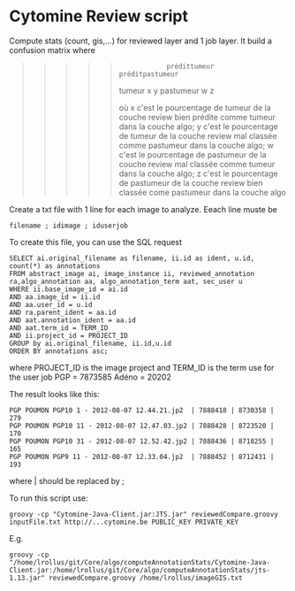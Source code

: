 # Cytomine Review script

Compute stats (count, gis,...) for reviewed layer and 1 job layer.
It build a confusion matrix where

 > > > > >                 prédittumeur                préditpastumeur
 > > > > > tumeur                x                        y
 > > > > > pastumeur        w                        z
 > > > > >
 > > > > >
 > > > > > où x c'est le pourcentage de tumeur de la couche review bien prédite
 > > > > > comme tumeur dans la couche algo;
 > > > > > y c'est le pourcentage de tumeur de la couche review mal classée comme
 > > > > > pastumeur dans la couche algo;
 > > > > > w c'est le pourcentage de pastumeur de la couche review mal classée
 > > > > > comme tumeur dans la couche algo;
 > > > > > z c'est le pourcentage de pastumeur de la couche review bien classée
 > > > > > come pastumeur dans la couche algo

Create a txt file with 1 line for each image to analyze. Eeach line muste be

    filename ; idimage ; iduserjob

To create this file, you can use the SQL request

    SELECT ai.original_filename as filename, ii.id as ident, u.id, count(*) as annotations
    FROM abstract_image ai, image_instance ii, reviewed_annotation ra,algo_annotation aa, algo_annotation_term aat, sec_user u
    WHERE ii.base_image_id = ai.id
    AND aa.image_id = ii.id
    AND aa.user_id = u.id
    AND ra.parent_ident = aa.id
    AND aat.annotation_ident = aa.id
    AND aat.term_id = TERM_ID
    AND ii.project_id = PROJECT_ID
    GROUP by ai.original_filename, ii.id,u.id
    ORDER BY annotations asc;
    
where PROJECT_ID  is the image project and TERM_ID is the term use for the user job
PGP = 7873585
Adéno = 20202

The result looks like this:

    PGP POUMON PGP10 1 - 2012-08-07 12.44.21.jp2  | 7888418 | 8730358 |         279
    PGP POUMON PGP10 11 - 2012-08-07 12.47.03.jp2 | 7888428 | 8723520 |         170
    PGP POUMON PGP10 31 - 2012-08-07 12.52.42.jp2 | 7888436 | 8718255 |         165
    PGP POUMON PGP9 11 - 2012-08-07 12.33.04.jp2  | 7888452 | 8712431 |         193
    
where | should be replaced by ;


To run this script use:

    groovy -cp "Cytomine-Java-Client.jar:JTS.jar" reviewedCompare.groovy inputFile.txt http://...cytomine.be PUBLIC_KEY PRIVATE_KEY

E.g. 

    groovy -cp "/home/lrollus/git/Core/algo/computeAnnotationStats/Cytomine-Java-Client.jar:/home/lrollus/git/Core/algo/computeAnnotationStats/jts-1.13.jar" reviewedCompare.groovy /home/lrollus/imageGIS.txt

